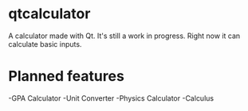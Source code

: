 # qtcalculator
A calculator made with Qt. It's still a work in progress. Right now it can calculate basic inputs.

# Planned features
-GPA Calculator
-Unit Converter
-Physics Calculator
-Calculus
